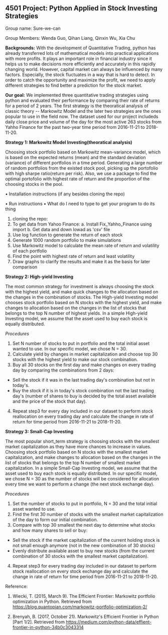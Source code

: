 
## 4501 Project: Python Applied in Stock Investing Strategies

Group name: Sure-we-can

Group Members: Wenda Guo, Qihan Liang, Qinxin Wu, Xia Chu

**Backgrounds:**
With the development of Quantitative Trading, python has already transferred lots of  mathematical models into practical applications with more profits. It plays an important role in financial industry since it helps us to make decisions more efficiently and accurately in this rapidly changing world. However, capital market can always be influenced by many factors. Especially, the stock fluctuates in a way that is hard to detect. In order to catch the opportunity and maximize the profit, we need to apply different strategies to find better a prediction for the stock market.

**Our goal:**
We implemented three quantitative trading strategies using python and evaluated their performance by comparing their rate of returns for a period of 2 years. The first strategy is the theoratical analysis of classic theory -- Markowitz Model and the later two strategies are the ones popular to use in the field now. The dataset used for our project includeds daily close price and volume of the day for the most active 263 stocks from Yahho Finance for the past two-year time period from 2016-11-21 to 2018-11-20.


**Strategy 1: Markowitz Model Investing(theoratical analysis)**

Choosing stock portfolio based on Markowitz mean-variance model, which is based on the expected returns (mean) and the standard deviation (variance) of different portfolios in a time period. Generating a large number of random portfolios from the existed stock pool, picking up the portofolio with high sharpe ratio(return per risk). Also, we use a package to find the optimal portofolio with highest rate of return and the proportion of the choosing stocks in the pool.


•	Installation instructions (if any besides cloning the repo)


•	Run instructions
•	What do I need to type to get your program to do its thing

1.  cloning the repo:
2.	To get data from Yahoo Finance:
a.	Install Fix_Yahho_Finance using import
b.	Get data and down lowad as 'csv' file
3.	Use log function to generate the return of each stock	
4.	Generate 1000 random portfolio to make simulations
5.	Use Markowitz model to calculate the mean rate of return and volatility of each portfolio
6. Find the point with highest rate of return and least volatility
7.  Draw graphs to clarify the results and make it as the basis for later comparison


**Strategy 2: High-yield Investing**

The most common strategy for investment is always choosing the stock with the highest yield, and make quick changes to the allocation based on the changes in the combination of stocks. The High-yield Investing model chooses stock portfolio based on N stocks with the highest yield, and make changes to allocation based on the changes in the list of stocks that belongs to the top N number of highest yields. In a simple High-yield Investing model, we assume that the asset used to buy each stock is equally distributed.

*Procedures*
1. Set N number of stocks to put in portfolio and the total initial asset wanted to use. In our specific model, we chose N = 30.
2. Calculate yield by changes in market capitalization and choose top 30 stocks with the highest yield to make our stock combination.
3. Buy all 30 stocks on the first day and make changes on every trading day by comparing the combinations from 2 days:
  * Sell the stock if it was in the last trading day's combination but not in today's. 
  * Buy the stock if it is in today's stock combination not the last trading day's (number of shares to buy is decided by the total asset available and the price of the stock that day).
4. Repeat step3 for every day included in our dataset to perform stock reallocation on every trading day and calculate the change in rate of return for time period from 2016-11-21 to 2018-11-20.



**Strategy 3: Small-Cap Investing**

The most popular short_term strategy is choosing stocks with the smallest market capitalization as they have more chances to increase in values. Choosing stock portfolio based on N stocks with the smallest market capitalization, and make changes to allocation based on the changes in the list of stocks that belongs to the top N number of smallest market capitalization. In a simple Small-Cap Investing model, we assume that the asset used to buy each stock is equally distributed. In our specific model, we chose N = 30 as the number of stocks will be considered for allocation every time we want to perform a change (the next stock exchange day).

*Procedures*
1. Set the number of stocks to put in portfolio, N = 30 and the total initial asset wanted to use.
2. Find the first 30 number of stocks with the smallest market capitalization of the day to form our initial combination. 
3. Compare with top 30 smallest the next day to determine what stocks and how many shares to sell or buy:
  * Sell the stock if the market capitalization of the current holding stock is not small enough anymore (not in the new combination of 30 stocks)
  * Evenly distribute available asset to buy new stocks (from the current combination of 30 stocks with the smallest market capitalization).
4. Repeat step3 for every trading day included in our dataset to perform stock reallocation on every stock exchange day and calculate the change in rate of return for time period from 2016-11-21 to 2018-11-20.


Reference:

1. Wiecki, T. (2015, March 9). The Efficient Frontier: Markowitz portfolio optimization in Python. Retrieved from https://blog.quantopian.com/markowitz-portfolio-optimization-2/

2. Brenyah, B. (2017, October 21). Markowitz's Efficient Frontier in Python [Part 1/2]. Retrieved from https://medium.com/python-data/effient-frontier-in-python-34b0c3043314
